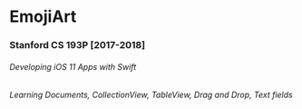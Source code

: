 # EmojiArt
### Stanford CS 193P [2017-2018]
###### Developing iOS 11 Apps with Swift
###### Learning Documents, CollectionView, TableView, Drag and Drop, Text fields
